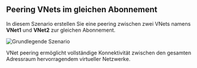 ## <a name="peering-vnets-in-the-same-subscription"></a>Peering VNets im gleichen Abonnement

In diesem Szenario erstellen Sie eine peering zwischen zwei VNets namens **VNet1** und **VNet2** zur gleichen Abonnement. 

![Grundlegende Szenario](./media/virtual-networks-create-vnetpeering-scenario-basic-include/figure01.PNG)

VNet peering ermöglicht vollständige Konnektivität zwischen den gesamten Adressraum hervorragendem virtueller Netzwerke.    